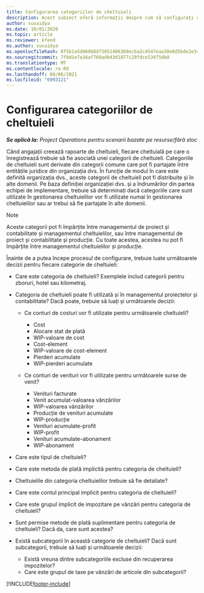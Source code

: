 ```yaml
---
title: Configurarea categoriilor de cheltuieli
description: Acest subiect oferă informații despre cum să configurați categoriile de cheltuieli și categoriile partajate pentru rapoartele de cheltuieli.
author: suvaidya
ms.date: 10/01/2020
ms.topic: article
ms.reviewer: kfend
ms.author: suvaidya
ms.openlocfilehash: 8f5b1a5d069b8d73051406369ecba2c4547eaa38e0d5bde2e34f52c5b7b724bd
ms.sourcegitcommit: 7f8d1e7a16af769adb43d1877c28fdce53975db8
ms.translationtype: MT
ms.contentlocale: ro-RO
ms.lasthandoff: 08/06/2021
ms.locfileid: "6993121"
---
```

# <a name="set-up-expense-categories"></a>Configurarea categoriilor de cheltuieli

_**Se aplică la:** Project Operations pentru scenarii bazate pe resurse/fără stoc_

Când angajații creează rapoarte de cheltuieli, fiecare cheltuială pe care o înregistrează trebuie să fie asociată unei categorii de cheltuieli. Categoriile de cheltuieli sunt derivate din categorii comune care pot fi partajate între entitățile juridice din organizația dvs. În funcție de modul în care este definită organizația dvs., aceste categorii de cheltuieli pot fi distribuite și în alte domenii. Pe baza definiției organizației dvs. și a îndrumărilor din partea echipei de implementare, trebuie să determinați dacă categoriile care sunt utilizate în gestionarea cheltuielilor vor fi utilizate numai în gestionarea cheltuielilor sau ar trebui să fie partajate în alte domenii.

> [!NOTE]
> Aceste categorii pot fi împărțite între managementul de proiect și contabilitate și managementul cheltuielilor, sau între managementul de proiect și contabilitate și producție. Cu toate acestea, acestea nu pot fi împărțite între managementul cheltuielilor și producție.

Înainte de a putea începe procesul de configurare, trebuie luate următoarele decizii pentru fiecare categorie de cheltuieli:

- Care este categoria de cheltuieli? Exemplele includ categorii pentru zboruri, hotel sau kilometraj.
- Categoria de cheltuieli poate fi utilizată și în managementul proiectelor și contabilitate? Dacă poate, trebuie să luați și următoarele decizii:

    - Ce conturi de costuri vor fi utilizate pentru următoarele cheltuieli?

        - Cost
        - Alocare stat de plată
        - WIP-valoare de cost
        - Cost-element
        - WIP-valoare de cost-element
        - Pierderi acumulate
        - WIP-pierderi acumulate

    - Ce conturi de venituri vor fi utilizate pentru următoarele surse de venit?

        - Venituri facturate
        - Venit acumulat-valoarea vânzărilor
        - WIP-valoarea vânzărilor
        - Producție de venituri acumulate
        - WIP-producție
        - Venituri acumulate-profit
        - WIP-profit
        - Venituri acumulate-abonament
        - WIP-abonament

- Care este tipul de cheltuieli?
- Care este metoda de plată implicită pentru categoria de cheltuieli?
- Cheltuielile din categoria cheltuielilor trebuie să fie detaliate?
- Care este contul principal implicit pentru categoria de cheltuieli?
- Care este grupul implicit de impozitare pe vânzări pentru categoria de cheltuieli?
- Sunt permise metode de plată suplimentare pentru categoria de cheltuieli? Dacă da, care sunt acestea?
- Există subcategorii în această categorie de cheltuieli? Dacă sunt subcategorii, trebuie să luați și următoarele decizii:

    - Există vreuna dintre subcategoriile excluse din recuperarea impozitelor?
    - Care este grupul de taxe pe vânzări de articole din subcategorii?


[!INCLUDE[footer-include](../includes/footer-banner.md)]
